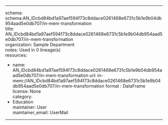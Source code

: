 


---  
schema: schema:AN_IDcbd84bd1a97aef594f73c8ddace0261468e6731c5b1e9b04db954aad5e0db707/in-mem-transformation  
title: AN_IDcbd84bd1a97aef594f73c8ddace0261468e6731c5b1e9b04db954aad5e0db707/in-mem-transformation  
organization: Sample Department  
notes: Used in 0 lineage(s)  
resources:  
  - name: AN_IDcbd84bd1a97aef594f73c8ddace0261468e6731c5b1e9b04db954aad5e0db707/in-mem-transformation 
    url: in-mem://AN_IDcbd84bd1a97aef594f73c8ddace0261468e6731c5b1e9b04db954aad5e0db707/in-mem-transformation 
    format : DataFrame  
license: None  
category:
  - Education  
maintainer: User  
maintainer_email: UserMail  
---